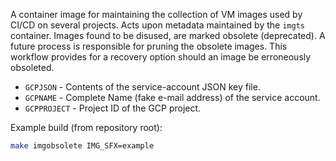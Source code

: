 A container image for maintaining the collection of
VM images used by CI/CD on several projects. Acts upon
metadata maintained by the `imgts` container.  Images
found to be disused, are marked obsolete (deprecated).
A future process is responsible for pruning the obsolete
images.  This workflow provides for a recovery option
should an image be erroneously obsoleted.

* `GCPJSON` - Contents of the service-account JSON key file.
* `GCPNAME` - Complete Name (fake e-mail address) of the service account.
* `GCPPROJECT` - Project ID of the GCP project.

Example build (from repository root):

```bash
make imgobsolete IMG_SFX=example
```
